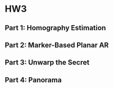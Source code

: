 # HW3

## Part 1: Homography Estimation

## Part 2: Marker-Based Planar AR

## Part 3: Unwarp the Secret

## Part 4: Panorama
